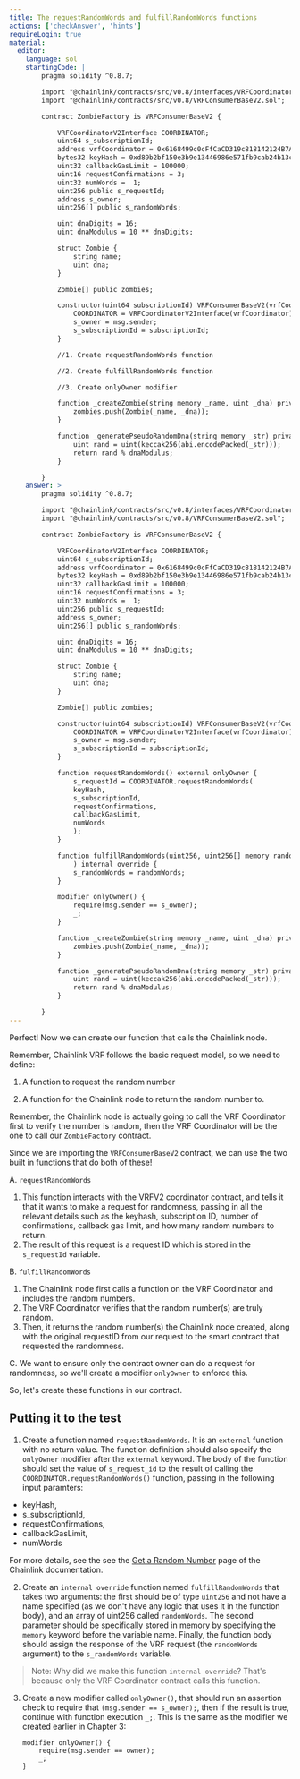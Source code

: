 ```yaml
---
title: The requestRandomWords and fulfillRandomWords functions
actions: ['checkAnswer', 'hints']
requireLogin: true
material:
  editor:
    language: sol
    startingCode: |
        pragma solidity ^0.8.7;

        import "@chainlink/contracts/src/v0.8/interfaces/VRFCoordinatorV2Interface.sol";
        import "@chainlink/contracts/src/v0.8/VRFConsumerBaseV2.sol";

        contract ZombieFactory is VRFConsumerBaseV2 {

            VRFCoordinatorV2Interface COORDINATOR;
            uint64 s_subscriptionId;
            address vrfCoordinator = 0x6168499c0cFfCaCD319c818142124B7A15E857ab;
            bytes32 keyHash = 0xd89b2bf150e3b9e13446986e571fb9cab24b13cea0a43ea20a6049a85cc807cc;
            uint32 callbackGasLimit = 100000;
            uint16 requestConfirmations = 3;
            uint32 numWords =  1;
            uint256 public s_requestId;
            address s_owner;
            uint256[] public s_randomWords;

            uint dnaDigits = 16;
            uint dnaModulus = 10 ** dnaDigits;

            struct Zombie {
                string name;
                uint dna;
            }

            Zombie[] public zombies;

            constructor(uint64 subscriptionId) VRFConsumerBaseV2(vrfCoordinator) {
                COORDINATOR = VRFCoordinatorV2Interface(vrfCoordinator);
                s_owner = msg.sender;
                s_subscriptionId = subscriptionId;
            }

            //1. Create requestRandomWords function

            //2. Create fulfillRandomWords function

            //3. Create onlyOwner modifier

            function _createZombie(string memory _name, uint _dna) private {
                zombies.push(Zombie(_name, _dna));
            }

            function _generatePseudoRandomDna(string memory _str) private view returns (uint) {
                uint rand = uint(keccak256(abi.encodePacked(_str)));
                return rand % dnaModulus;
            }

        }
    answer: >
        pragma solidity ^0.8.7;

        import "@chainlink/contracts/src/v0.8/interfaces/VRFCoordinatorV2Interface.sol";
        import "@chainlink/contracts/src/v0.8/VRFConsumerBaseV2.sol";

        contract ZombieFactory is VRFConsumerBaseV2 {

            VRFCoordinatorV2Interface COORDINATOR;
            uint64 s_subscriptionId;
            address vrfCoordinator = 0x6168499c0cFfCaCD319c818142124B7A15E857ab;
            bytes32 keyHash = 0xd89b2bf150e3b9e13446986e571fb9cab24b13cea0a43ea20a6049a85cc807cc;
            uint32 callbackGasLimit = 100000;
            uint16 requestConfirmations = 3;
            uint32 numWords =  1;
            uint256 public s_requestId;
            address s_owner;
            uint256[] public s_randomWords;

            uint dnaDigits = 16;
            uint dnaModulus = 10 ** dnaDigits;

            struct Zombie {
                string name;
                uint dna;
            }

            Zombie[] public zombies;

            constructor(uint64 subscriptionId) VRFConsumerBaseV2(vrfCoordinator) {
                COORDINATOR = VRFCoordinatorV2Interface(vrfCoordinator);
                s_owner = msg.sender;
                s_subscriptionId = subscriptionId;
            }

            function requestRandomWords() external onlyOwner {
                s_requestId = COORDINATOR.requestRandomWords(
                keyHash,
                s_subscriptionId,
                requestConfirmations,
                callbackGasLimit,
                numWords
                );
            }

            function fulfillRandomWords(uint256, uint256[] memory randomWords
                ) internal override {
                s_randomWords = randomWords;
            }

            modifier onlyOwner() {
                require(msg.sender == s_owner);
                _;
            }

            function _createZombie(string memory _name, uint _dna) private {
                zombies.push(Zombie(_name, _dna));
            }

            function _generatePseudoRandomDna(string memory _str) private view returns (uint) {
                uint rand = uint(keccak256(abi.encodePacked(_str)));
                return rand % dnaModulus;
            }

        }
---
```



Perfect! Now we can create our function that calls the Chainlink node.

Remember, Chainlink VRF follows the basic request model, so we need to define:

1. A function to request the random number

2. A function for the Chainlink node to return the random number to.

Remember, the Chainlink node is actually going to call the VRF Coordinator first to verify the number is random, then the VRF Coordinator will be the one to call our `ZombieFactory` contract.

Since we are importing the `VRFConsumerBaseV2` contract, we can use the two built in functions that do both of these!

A. `requestRandomWords`
   1. This function interacts with the VRFV2 coordinator contract, and tells it that it wants to make a request for randomness, passing in all the relevant details such as the keyhash, subscription ID, number of confirmations, callback gas limit, and how many random numbers to return.
   2. The result of this request is a request ID which is stored in the `s_requestId` variable.

B. `fulfillRandomWords`
   1. The Chainlink node first calls a function on the VRF Coordinator and includes the random numbers.
   2. The VRF Coordinator verifies that the random number(s) are truly random.
   3. Then, it returns the random number(s) the Chainlink node created, along with the original requestID from our request to the smart contract that requested the randomness.

C. We want to ensure only the contract owner can do a request for randomness, so we'll create a modifier `onlyOwner` to enforce this.

So, let's create these functions in our contract.

## Putting it to the test

1. Create a function named `requestRandomWords`. It is an `external` function with no return value. The function definition should also specify the `onlyOwner` modifier after the `external` keyword. The body of the function should set the value of `s_request_id` to the result of calling the `COORDINATOR.requestRandomWords()` function, passing in the following input paramters:
  - keyHash,
  - s_subscriptionId,
  - requestConfirmations,
  - callbackGasLimit,
  - numWords

For more details, see the see the <a href="https://docs.chain.link/docs/get-a-random-number/" target="_blank">Get a Random Number</a> page of the Chainlink documentation.


2. Create an `internal override` function named `fulfillRandomWords` that takes two arguments: the first should be of type `uint256` and not have a name specified (as we don't have any logic that uses it in the function body), and an array of uint256 called `randomWords`. The second parameter should be specifically stored in memory by specifying the `memory` keyword before the variable name. Finally, the function body should assign the response of the VRF request (the `randomWords` argument) to the `s_randomWords` variable.

> Note: Why did we make this function `internal override`? That's because only the VRF Coordinator contract calls this function.

3. Create a new modifier called `onlyOwner()`, that should run an assertion check to require that `(msg.sender == s_owner);`, then if the result is true, continue with function execution `_;`. This is the same as the modifier we created earlier in Chapter 3:

    ```
    modifier onlyOwner() {
        require(msg.sender == owner);
        _;
    }
    ```